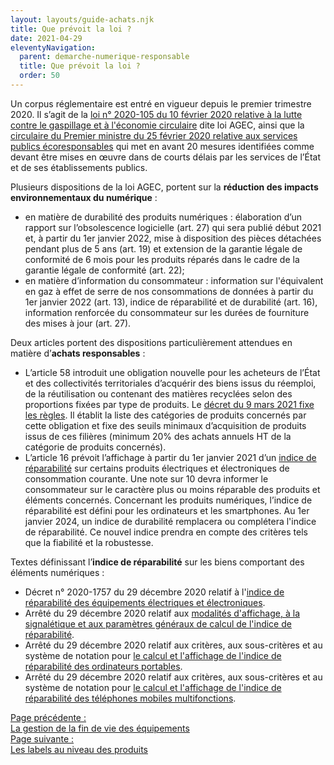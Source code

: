 ```yaml
---
layout: layouts/guide-achats.njk
title: Que prévoit la loi ?
date: 2021-04-29
eleventyNavigation:
  parent: demarche-numerique-responsable
  title: Que prévoit la loi ?
  order: 50
---
```


Un corpus réglementaire est entré en vigueur depuis le premier trimestre 2020. Il s’agit de la [loi n° 2020-105 du 10 février 2020 relative à la lutte contre le gaspillage et à l'économie circulaire](https://www.ecologie.gouv.fr/loi-anti-gaspillage-economie-circulaire-1) dite loi AGEC, ainsi que la [circulaire du Premier ministre du 25 février 2020 relative aux services publics écoresponsables](https://www.legifrance.gouv.fr/download/pdf/circ?id=44936) qui met en avant 20 mesures identifiées comme devant être mises en œuvre dans de courts délais par les services de l’État et de ses établissements publics.
 
Plusieurs dispositions de la loi AGEC, portent sur la **réduction des impacts environnementaux du numérique** : 

*	en matière de durabilité des produits numériques : élaboration d’un rapport sur l’obsolescence logicielle (art. 27) qui sera publié début 2021 et, à partir du 1er janvier 2022, mise à disposition des pièces détachées pendant plus de 5 ans (art. 19) et extension de la garantie légale de conformité de 6 mois pour les produits réparés dans le cadre de la garantie légale de conformité (art. 22);
*	en matière d’information du consommateur : information sur l'équivalent en gaz à effet de serre de nos consommations de données à partir du 1er janvier 2022 (art. 13), indice de réparabilité et de durabilité (art. 16), information renforcée du consommateur sur les durées de fourniture des mises à jour (art. 27).

Deux articles portent des dispositions particulièrement attendues en matière d’**achats responsables** :

*	L’article 58 introduit une obligation nouvelle pour les acheteurs de l’État et des collectivités territoriales d’acquérir des biens issus du réemploi, de la réutilisation ou contenant des matières recyclées selon des proportions fixées par type de produits. Le [décret du 9 mars 2021 fixe les règles](https://www.legifrance.gouv.fr/jorf/id/JORFTEXT000043231546). Il établit la liste des catégories de produits concernés par cette obligation et fixe des seuils minimaux d’acquisition de produits issus de ces filières (minimum 20% des achats annuels HT de la catégorie de produits concernés).
*	L’article 16 prévoit l’affichage à partir du 1er janvier 2021 d’un [indice de réparabilité](https://www.ecologie.gouv.fr/indice-reparabilite) sur certains produits électriques et électroniques de consommation courante. Une note sur 10 devra informer le consommateur sur le caractère plus ou moins réparable des produits et éléments concernés. Concernant les produits numériques, l’indice de réparabilité est défini pour les ordinateurs et les smartphones. Au 1er janvier 2024, un indice de durabilité remplacera ou complétera l'indice de réparabilité. Ce nouvel indice prendra en compte des critères tels que la fiabilité et la robustesse.

Textes définissant l’**indice de réparabilité** sur les biens comportant des éléments numériques :

*	Décret n° 2020-1757 du 29 décembre 2020 relatif à l'[indice de réparabilité des équipements électriques et électroniques](https://www.legifrance.gouv.fr/jorf/id/JORFTEXT000042837821).
*	Arrêté du 29 décembre 2020 relatif aux [modalités d'affichage, à la signalétique et aux paramètres généraux de calcul de l'indice de réparabilité](https://www.legifrance.gouv.fr/jorf/id/JORFTEXT000042838100).
*	Arrêté du 29 décembre 2020 relatif aux critères, aux sous-critères et au système de notation pour [le calcul et l'affichage de l'indice de réparabilité des ordinateurs portables](https://www.legifrance.gouv.fr/jorf/id/JORFTEXT000042838127).
*	Arrêté du 29 décembre 2020 relatif aux critères, aux sous-critères et au système de notation pour [le calcul et l'affichage de l'indice de réparabilité des téléphones mobiles multifonctions](https://www.legifrance.gouv.fr/jorf/id/JORFTEXT000042838138).

<nav class="fr-grid-row fr-grid-row--gutters fr-py-3w">
  <div class="fr-col-12 fr-col-sm-6 fr-col-md-6">
    <a class="fr-link fr-fi-arrow-left-line fr-link--icon-left" href="/publications/guide-pratique-achats-numeriques-responsables/demarche-numerique-responsable/fin-de-vie/">Page précédente :<br />La gestion de la fin de vie des équipements</a>
  </div>
  
  <div class="fr-col-12 fr-col-sm-6 fr-col-md-6 text-align--right">
    <a class="fr-link fr-fi-arrow-right-line fr-link--icon-right" href="/publications/guide-pratique-achats-numeriques-responsables/labels/produits/">Page suivante :<br />Les labels au niveau des produits</a>
  </div>
</nav>
